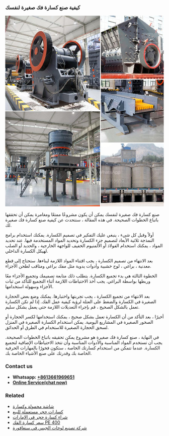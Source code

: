 <h3>كيفية صنع كسارة فك صغيرة لنفسك</h3><img src='1701853340.jpg' alt=''><p>صنع كسارة فك صغيرة لنفسك يمكن أن يكون مشروعًا ممتعًا ومغامرة يمكن أن تحققها باتباع الخطوات الصحيحة. في هذه المقالة ، سنتحدث عن كيفية صنع كسارة فك صغيرة لك.</p><p>أولاً وقبل كل شيء ، ينبغي عليك التفكير في تصميم الكسارة. يمكنك استخدام برامج النمذجة ثلاثية الأبعاد لتصميم جزء الكسارة وتحديد المواد المستخدمة فيها. عند تحديد المواد ، يمكنك استخدام الفولاذ أو الألمنيوم الخفيف للواجهة الخارجية ، والحديد أو الصلب لهيكل الكسارة الداخلي.</p><p>بعد الانتهاء من تصميم الكسارة ، يجب اقتناء المواد اللازمة لبناءها. ستحتاج إلى قطع معدنية ، براغي ، لوح خشبية وأدوات يدوية مثل مفك براغي ومثاقب لطحن الأجزاء.</p><p>الخطوة الثالثة هي بدء تجميع الكسارة. يتطلب ذلك متابعة تصميمك وتجميع الأجزاء معًا وربطها بواسطة البراغي. يجب أخذ الاحتياطات اللازمة أثناء التجميع للتأكد من ثبات الأجزاء وسهولة استخدامها.</p><p>بعد الانتهاء من تجميع الكسارة ، يجب تجربتها واختبارها. يمكنك وضع بعض الحجارة الصغيرة في الكسارة والضغط على العتلة لرؤية كيفية عمل الفك. إذا لم تكن الكسارة تعمل بالشكل الصحيح ، قم بإجراء التعديلات اللازمة حتى يعمل بشكل سليم.</p><p>أخيرًا ، بعد التأكد من أن الكسارة تعمل بشكل صحيح ، يمكنك استخدامها لكسر الحجارة أو الصخور الصغيرة في المشاريع اليومية. يمكن استخدام الكسارة الصغيرة في المنزل لسحق الحجارة الصغيرة للاستخدام في الطرق أو الحدائق.</p><p>في النهاية ، صنع كسارة فك صغيرة هو مشروع يمكن تحقيقه باتباع الخطوات الصحيحة. يجب أن تستخدم المواد المناسبة والأدوات المناسبة وأن تتخذ الاحتياطات الإضافية لتجميع الكسارة. عندما تتمكن من استخدام كسارتك الخاصة ، ستكون فخورًا بالمهارات الحرفية الخاصة بك وقدرتك على صنع الأشياء الخاصة بك.</p><h3>Contact us</h3><ul><li><strong>Whatsapp:&nbsp;<a href="https://wa.me/8613661969651">+8613661969651</a></strong></li><li><a href="https://swt.shibang-china.com/?git&amp;zhl&amp;كيفية صنع كسارة فك صغيرة لنفسك"><strong>Online Service(chat now)</strong></a></li></ul><h3>Related</h3><ul><li><a href='شاشة محمولة وكسارة.md'>شاشة محمولة وكسارة</a></li><li><a href='كسارات حجر مستعملة للبيع.md'>كسارات حجر مستعملة للبيع</a></li><li><a href='شراء كسارة حجر في الإمارات.md'>شراء كسارة حجر في الإمارات</a></li><li><a href='سعر كسارة الفك PE 400.md'>سعر كسارة الفك PE 400</a></li><li><a href='شركة تصنيع لوحات الجبس في سنغافورة.md'>شركة تصنيع لوحات الجبس في سنغافورة</a></li></ul>